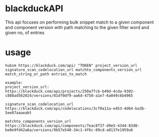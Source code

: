 <!--
SPDX-FileCopyrightText: 2023 Dinesh Ravi

SPDX-License-Identifier: GPL-3.0-only
-->

# blackduckAPI

This api focuses on performing bulk snippet match to a given component and component version with path matching to the given filter word and given no, of entries

# usage
```
hubsm https://blackduck.com/api/ "TOKEN" project_version_url signature_scan_codelocation_url matchto_components_version_url match_string_or_path entries_to_match

example:
project_version_url:
https://blackduck.com/api/projects/250a7fcb-b49d-4cda-9302-c888ad562024/versions/81df0df9-aa6d-4750-a1e7-6a049c6b4965

signature_scan_codelocation_url
https://blackduck.com/api/codelocations/3cf0a11a-e453-4d64-ba3b-5ee87aaaeabt

matchto_components_version_url
https://blackduck.com/api/components/7eac8f37-d9e5-4344-83d0-be0e9fd42a6a/versions/9b57e540-34c1-4f6c-89cd-a0137e1959u6
```
